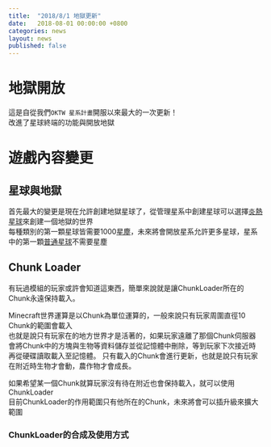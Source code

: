 ```yaml
---
title:  "2018/8/1 地獄更新"
date:   2018-08-01 00:00:00 +0800
categories: news
layout: news
published: false
---
```

[炎熱星球]: /wiki/words.html#%E7%82%8E%E7%86%B1%E6%98%9F%E7%90%83
[普通星球]: /wiki/words.html#普通星球
[星塵]: /wiki/star-dust.html

# 地獄開放
這是自從我們`OKTW 星系計畫`開服以來最大的一次更新！  
改進了星球終端的功能與開放地獄

# 遊戲內容變更
## 星球與地獄
首先最大的變更是現在允許創建地獄星球了，從管理星系中創建星球可以選擇[炎熱星球][]來創建一個地獄的世界  
每種類別的第一顆星球皆需要1000[星塵][]，未來將會開放星系允許更多星球，星系中的第一顆[普通星球][]不需要星塵

## Chunk Loader
有玩過模組的玩家或許會知道這東西，簡單來說就是讓ChunkLoader所在的Chunk永遠保持載入。

Minecraft世界運算是以Chunk為單位運算的，一般來說只有玩家周圍直徑10 Chunk的範圍會載入  
也就是說只有玩家在的地方世界才是活著的，如果玩家遠離了那個Chunk伺服器會將Chunk中的方塊與生物等資料儲存並從記憶體中刪除，等到玩家下次接近時再從硬碟讀取載入至記憶體。
只有載入的Chunk會進行更新，也就是說只有玩家在附近時生物才會動，農作物才會成長。

如果希望某一個Chunk就算玩家沒有待在附近也會保持載入，就可以使用ChunkLoader  
目前ChunkLoader的作用範圍只有他所在的Chunk，未來將會可以插升級來擴大範圍  

### ChunkLoader的合成及使用方式

